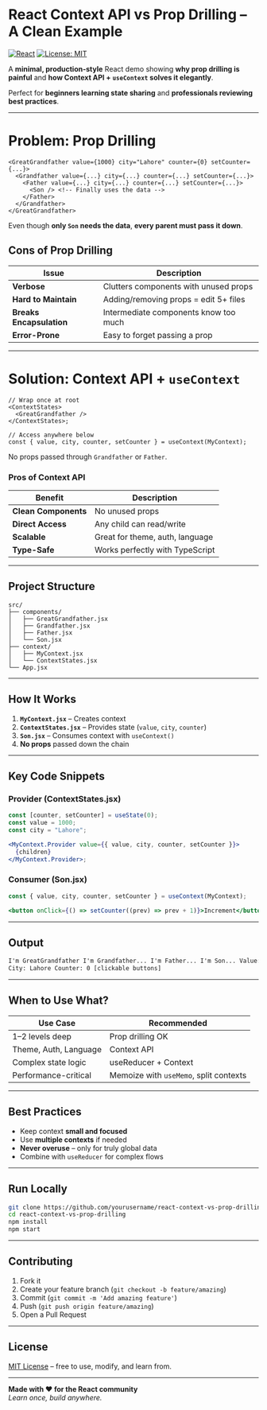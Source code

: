 # React Context API vs Prop Drilling – A Clean Example

[![React](https://img.shields.io/badge/React-19.2.0-blue?logo=react)](https://react.dev)
[![License: MIT](https://img.shields.io/badge/License-MIT-yellow.svg)](https://opensource.org/licenses/MIT)

A **minimal, production-style** React demo showing **why prop drilling is painful** and **how Context API + `useContext` solves it elegantly**.

Perfect for **beginners learning state sharing** and **professionals reviewing best practices**.

---

# Problem: Prop Drilling

```tsx
<GreatGrandfather value={1000} city="Lahore" counter={0} setCounter={...}>
  <Grandfather value={...} city={...} counter={...} setCounter={...}>
    <Father value={...} city={...} counter={...} setCounter={...}>
      <Son /> <!-- Finally uses the data -->
    </Father>
  </Grandfather>
</GreatGrandfather>
```

Even though **only `Son` needs the data**, **every parent must pass it down**.

## Cons of Prop Drilling

| Issue                    | Description                           |
| ------------------------ | ------------------------------------- |
| **Verbose**              | Clutters components with unused props |
| **Hard to Maintain**     | Adding/removing props = edit 5+ files |
| **Breaks Encapsulation** | Intermediate components know too much |
| **Error-Prone**          | Easy to forget passing a prop         |

---

# Solution: Context API + `useContext`

```tsx
// Wrap once at root
<ContextStates>
  <GreatGrandfather />
</ContextStates>;

// Access anywhere below
const { value, city, counter, setCounter } = useContext(MyContext);
```

No props passed through `Grandfather` or `Father`.

### Pros of Context API

| Benefit              | Description                     |
| -------------------- | ------------------------------- |
| **Clean Components** | No unused props                 |
| **Direct Access**    | Any child can read/write        |
| **Scalable**         | Great for theme, auth, language |
| **Type-Safe**        | Works perfectly with TypeScript |

---

## Project Structure

```
src/
├── components/
│   ├── GreatGrandfather.jsx
│   ├── Grandfather.jsx
│   ├── Father.jsx
│   └── Son.jsx
├── context/
│   ├── MyContext.jsx
│   └── ContextStates.jsx
└── App.jsx
```

---

## How It Works

1. **`MyContext.jsx`** – Creates context
2. **`ContextStates.jsx`** – Provides state (`value`, `city`, `counter`)
3. **`Son.jsx`** – Consumes context with `useContext()`
4. **No props** passed down the chain

---

## Key Code Snippets

### Provider (ContextStates.jsx)

```jsx
const [counter, setCounter] = useState(0);
const value = 1000;
const city = "Lahore";

<MyContext.Provider value={{ value, city, counter, setCounter }}>
  {children}
</MyContext.Provider>;
```

### Consumer (Son.jsx)

```jsx
const { value, city, counter, setCounter } = useContext(MyContext);

<button onClick={() => setCounter((prev) => prev + 1)}>Increment</button>;
```

---

## Output

```html
I'm GreatGrandfather I'm Grandfather... I'm Father... I'm Son... Value: 1000
City: Lahore Counter: 0 [clickable buttons]
```

---

## When to Use What?

| Use Case              | Recommended                            |
| --------------------- | -------------------------------------- |
| 1–2 levels deep       | Prop drilling OK                       |
| Theme, Auth, Language | Context API                            |
| Complex state logic   | useReducer + Context                   |
| Performance-critical  | Memoize with `useMemo`, split contexts |

---

## Best Practices

- Keep context **small and focused**
- Use **multiple contexts** if needed
- **Never overuse** – only for truly global data
- Combine with `useReducer` for complex flows

---

## Run Locally

```bash
git clone https://github.com/yourusername/react-context-vs-prop-drilling.git
cd react-context-vs-prop-drilling
npm install
npm start
```

---

## Contributing

1. Fork it
2. Create your feature branch (`git checkout -b feature/amazing`)
3. Commit (`git commit -m 'Add amazing feature'`)
4. Push (`git push origin feature/amazing`)
5. Open a Pull Request

---

## License

[MIT License](LICENSE) – free to use, modify, and learn from.

---

**Made with ❤️ for the React community**  
_Learn once, build anywhere._
